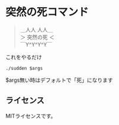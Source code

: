 突然の死コマンド
======================


> ＿人人 人人＿  
> ＞ 突然の死 ＜  
> ￣Y^Y^Y^Y￣  

これをやるだけ

    ./sudden $args

$args無い時はデフォルトで「死」になります

ライセンス
-------------------------

MITライセンスです。

